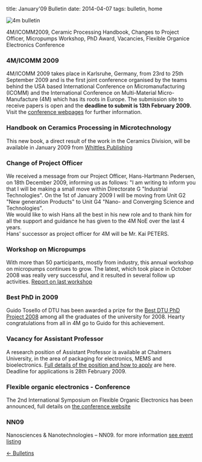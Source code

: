 title: January'09 Bulletin
date: 2014-04-07 
tags: bulletin, home


![4m bulletin](/images/4mbulletin168.png)

4M/ICOMM2009, Ceramic Processing Handbook, Changes to Project Officer, Micropumps Workshop, PhD Award, Vacancies, Flexible Organice Electronics Conference
<!--break-->
### 4M/ICOMM 2009

4M/ICOMM 2009 takes place in Karlsruhe, Germany, from 23rd to 25th September 2009 and is the first joint conference organised by the teams behind the USA based International Conference on Micromanufacturing (ICOMM) and the International Conference on Multi-Material Micro-Manufacture (4M) which has its roots in Europe. The submission site to receive papers is open and the **deadline to submit is 13th February 2009.** Visit the [conference webpages](/conference/2009 "conference webpages") for further information.

### Handbook on Ceramics Processing in Microtechnology


This new book, a direct result of the work in the Ceramics Division, will be available in January 2009 from [Whittles Publishing](http://moo.whittlespublishing.com/whittles/item/4575 "Whittles Publishing")

### Change of Project Officer


We received a message from our Project Officer, Hans-Hartmann Pedersen, on 18th December 2009, informing us as follows: "I am writing to inform you that I will be making a small move within Directorate G "Industrial Technologies". On the 1st of January 2009 I will be moving from Unit G2 "New generation Products" to Unit G4 "Nano- and Converging Science and Technologies".  
We would like to wish Hans all the best in his new role and to thank him for all the  support and guidance he has given to the 4M NoE over the last 4 years.    
Hans' successor as project officer for 4M will be Mr. Kai PETERS.

### Workshop on Micropumps


With more than 50 participants, mostly from industry, this annual workshop on micropumps continues to grow. The latest, which took place in October 2008 was really very successful, and  it resulted in several follow up activities. [Report on last workshop](/node/64 "Micropumps")

### Best PhD in 2009


Guido Tosello of DTU has been awarded a prize for the [Best DTU PhD Project 2008](/node/65 "DTU Article") among all the graduates of the university for 2008. Hearty congratulations from all in 4M go to Guido for this achievement. 

### Vacancy for Assistant Professor


A research position of Assistant Professor is available at Chalmers University, in the area of packaging for electronics, MEMS and bioelectronics. [Full details of the position and how to apply](/node/59 "Job details at Chalmers") are here. Deadline for applications is 28th February 2009.

### Flexible organic electronics - Conference


The 2nd International Symposium on Flexible Organic Electronics has been announced, full details on [the conference website](/node/66 "4M events list")

### NN09


Nanosciences & Nanotechnologies – NN09. for more information [see event listing](/node/67 "4M events list")

[&larr; Bulletins](/bulletin/index.html)